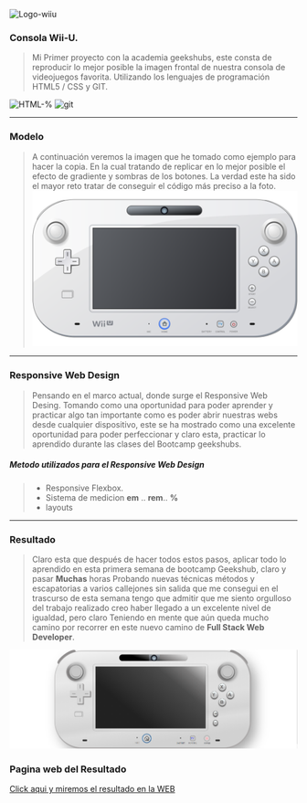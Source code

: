 
![Logo-wiiu](http://vignette1.wikia.nocookie.net/fantendo/images/e/e6/Wii_u.png/revision/latest?cb=20110813111917)

### Consola Wii-U.
> Mi Primer proyecto con la academia geekshubs, este consta de reproducir  lo mejor posible la imagen frontal de nuestra consola de videojuegos favorita. Utilizando los lenguajes de programación HTML5 / CSS y GIT.

![HTML-%](https://img1.freepng.es/20180503/ygq/kisspng-web-development-html-css3-the-ohana-code-logo-2cpaper-projection-shaded_1660937-html-dropdown-js-5aebd562e66d85.8124523515254050269438.jpg)
![git](https://community.chocolatey.org/content/packageimages/git.2.31.1.svg)
***

### Modelo 
>A continuación veremos la imagen que he tomado como ejemplo para hacer la copia. En la cual tratando de replicar en lo mejor posible el efecto de gradiente y sombras de los botones. La verdad este ha sido el mayor reto tratar de conseguir el código más preciso a la foto.
![ejemplo](https://raw.githubusercontent.com/CarlosRQuinteroM/Proyecto-1VideoConsola/master/img/1200px-Wii_U_controller_illustration.svg.png)
***
### Responsive Web Design
>Pensando en el marco actual, donde surge el Responsive Web Desing. Tomando como una oportunidad para poder aprender y practicar algo tan importante como es poder abrir nuestras webs desde cualquier dispositivo, este se ha mostrado como una excelente oportunidad para poder perfeccionar y claro esta, practicar lo aprendido durante las clases del Bootcamp geekshubs.


#####  Metodo utilizados para el Responsive Web Design
> * Responsive Flexbox.
> * Sistema de medicion **em** .. **rem**.. **%**
> * layouts
***
### Resultado
> Claro esta que después de hacer todos estos pasos, aplicar todo lo aprendido en esta primera semana de bootcamp Geekshub, claro y pasar **Muchas** horas Probando nuevas técnicas métodos y escapatorias a varios callejones sin salida que me consegui en el trascurso de esta semana tengo que admitir que me siento orgulloso del trabajo realizado creo haber llegado a un excelente nivel de igualdad, pero claro Teniendo en mente que aún queda mucho camino por recorrer en este nuevo camino de **Full Stack Web Developer**.

![Resultado](https://raw.githubusercontent.com/CarlosRQuinteroM/Proyecto-1VideoConsola/master/img/Resultado.png)

### Pagina web del Resultado
[Click aqui y miremos el resultado en la WEB](https://carlosrquinterom.github.io/Proyecto-1VideoConsola/)